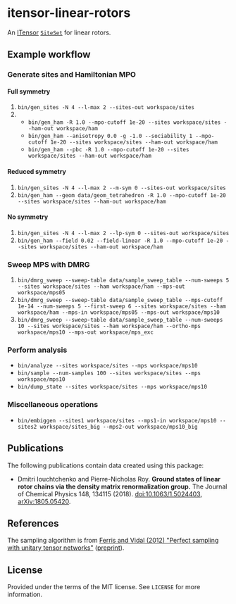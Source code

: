 # itensor-linear-rotors

An [ITensor](http://itensor.org/) [`SiteSet`](http://itensor.org/docs.cgi?page=classes/siteset) for linear rotors.


## Example workflow

### Generate sites and Hamiltonian MPO

#### Full symmetry

1. `bin/gen_sites -N 4 --l-max 2 --sites-out workspace/sites`
1.
   * `bin/gen_ham -R 1.0 --mpo-cutoff 1e-20 --sites workspace/sites --ham-out workspace/ham`
   * `bin/gen_ham --anisotropy 0.0 -g -1.0 --sociability 1 --mpo-cutoff 1e-20 --sites workspace/sites --ham-out workspace/ham`
   * `bin/gen_ham --pbc -R 1.0 --mpo-cutoff 1e-20 --sites workspace/sites --ham-out workspace/ham`

#### Reduced symmetry

1. `bin/gen_sites -N 4 --l-max 2 --m-sym 0 --sites-out workspace/sites`
1. `bin/gen_ham --geom data/geom_tetrahedron -R 1.0 --mpo-cutoff 1e-20 --sites workspace/sites --ham-out workspace/ham`

#### No symmetry

1. `bin/gen_sites -N 4 --l-max 2 --lp-sym 0 --sites-out workspace/sites`
1. `bin/gen_ham --field 0.02 --field-linear -R 1.0 --mpo-cutoff 1e-20 --sites workspace/sites --ham-out workspace/ham`

### Sweep MPS with DMRG

1. `bin/dmrg_sweep --sweep-table data/sample_sweep_table --num-sweeps 5 --sites workspace/sites --ham workspace/ham --mps-out workspace/mps05`
1. `bin/dmrg_sweep --sweep-table data/sample_sweep_table --mps-cutoff 1e-14 --num-sweeps 5 --first-sweep 6 --sites workspace/sites --ham workspace/ham --mps-in workspace/mps05 --mps-out workspace/mps10`
1. `bin/dmrg_sweep --sweep-table data/sample_sweep_table --num-sweeps 10 --sites workspace/sites --ham workspace/ham --ortho-mps workspace/mps10 --mps-out workspace/mps_exc`

### Perform analysis

* `bin/analyze --sites workspace/sites --mps workspace/mps10`
* `bin/sample --num-samples 100 --sites workspace/sites --mps workspace/mps10`
* `bin/dump_state --sites workspace/sites --mps workspace/mps10`

### Miscellaneous operations

* `bin/embiggen --sites1 workspace/sites --mps1-in workspace/mps10 --sites2 workspace/sites_big --mps2-out workspace/mps10_big`


## Publications

The following publications contain data created using this package:

* Dmitri Iouchtchenko and Pierre-Nicholas Roy. **Ground states of linear rotor chains via the density matrix renormalization group.** The Journal of Chemical Physics 148, 134115 (2018). [doi:10.1063/1.5024403](https://aip.scitation.org/doi/abs/10.1063/1.5024403), [arXiv:1805.05420](https://arxiv.org/abs/1805.05420).


## References

The sampling algorithm is from [Ferris and Vidal (2012) "Perfect sampling with unitary tensor networks"](https://journals.aps.org/prb/abstract/10.1103/PhysRevB.85.165146) ([preprint](https://arxiv.org/abs/1201.3974)).


## License

Provided under the terms of the MIT license.
See `LICENSE` for more information.
